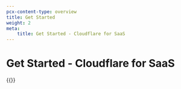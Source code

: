 ```yaml
---
pcx-content-type: overview
title: Get Started
weight: 2
meta:
    title: Get Started - Cloudflare for SaaS
---
```


# Get Started - Cloudflare for SaaS

{{<directory-listing>}}